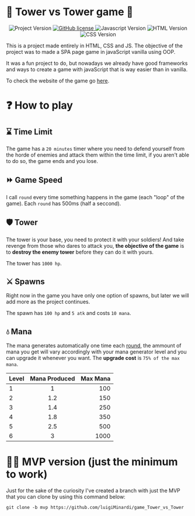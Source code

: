 # 🏰 Tower vs Tower game 🏰

<div align="center">
    <img alt="Project Version" src= "https://img.shields.io/github/v/tag/luigiMinardi/game_Tower_vs_Tower?color=Green&label=Game%20Version&style=for-the-badge">
    <a href="https://github.com/luigiMinardi/game_Tower_vs_Tower/blob/main/LICENSE">
        <img alt="GitHub license" src="https://img.shields.io/badge/license-MIT-green?style=for-the-badge">
    </a>
    <img alt="Javascript Version" src="https://img.shields.io/badge/JavaScript-323330?style=for-the-badge&logo=javascript&logoColor=F7DF1E">
    <img alt="HTML Version" src="https://img.shields.io/badge/HTML5-E34F26?style=for-the-badge&logo=html5&logoColor=white">
    <img alt="CSS Version" src="https://img.shields.io/badge/CSS3-1572B6?style=for-the-badge&logo=css3&logoColor=white">
</div>

This is a project made entirely in HTML, CSS and JS. The objective of the project was to made a SPA page game in javaScript vanilla using OOP.

It was a fun project to do, but nowadays we already have good frameworks and ways to create a game with javaScript that is way easier than in vanilla.

To check the website of the game go [here](https://luigiminardi.github.io/game_Tower_vs_Tower/).

# :question: How to play

## ⌛️ Time Limit
The game has a `20 minutes` timer where you need to defend yourself from the horde of enemies and attack them within the time limit, if you aren't able to do so, the game ends and you lose.

## ⏩️ Game Speed

I call `round` every time something happens in the game (each "loop" of the game). Each `round` has 500ms (half a seccond).

## 🛡️ Tower

The tower is your base, you need to protect it with your soldiers! And take revenge from those who dares to attack you, **the objective of the game** is to **destroy the enemy tower** before they can do it with yours.

The tower has `1000 hp`.

## ⚔️ Spawns

Right now in the game you have only one option of spawns, but later we will add more as the project continues.

The spawn has `100 hp` and `5 atk` and costs `10 mana`.

## 💧 Mana

The mana generates automatically one time each [round](#-game-speed), the ammount of mana you get will vary accordingly with your mana generator level and you can upgrade it whenever you want. The **upgrade cost** is `75% of the max mana`.

| Level | Mana Produced | Max Mana |
| :---- | :-----------: | -------: |
| 1     |       1       |      100 |
| 2     |      1.2      |      150 |
| 3     |      1.4      |      250 |
| 4     |      1.8      |      350 |
| 5     |      2.5      |      500 |
| 6     |       3       |     1000 |

# 🧑‍💻 MVP version (just the minimum to work)

Just for the sake of the curiosity I've created a branch with just the MVP that you can clone by using this command below:

```
git clone -b mvp https://github.com/luigiMinardi/game_Tower_vs_Tower
```
